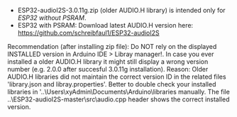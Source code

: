 - ESP32-audioI2S-3.0.11g.zip (older AUDIO.H library) is intended only for _ESP32 without PSRAM_. 
- ESP32 with PSRAM: Download latest AUDIO.H version here: https://github.com/schreibfaul1/ESP32-audioI2S 

Recommendation (after installing zip file):
Do NOT rely on the displayed INSTALLED version in Arduino IDE > Libray manager!. In case you ever installed a older AUDIO.H library it might still display a wrong version number (e.g. 2.0.0 after succesful 3.0.11g installation). Reason: Older AUDIO.H libraries did not maintain the correct version ID in the related files 'library.json and libray.properties'. Better to double check your installed libraries in '..\Users\xyAdmin\Documents\Arduino\libraries manually. The file ..\ESP32-audioI2S-master\src\audio.cpp header shows the correct installed version.
